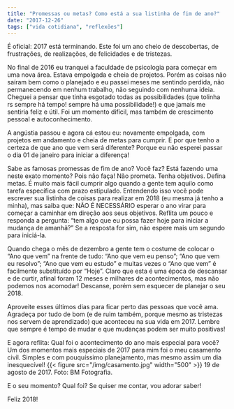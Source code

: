 ```yaml
---
title: "Promessas ou metas? Como está a sua listinha de fim de ano?"
date: "2017-12-26"
tags: ["vida cotidiana", "reflexões"]
---
```


É oficial: 2017 está terminando. Este foi um ano cheio de descobertas, de frustrações, de realizações, de felicidades e de tristezas.

No final de 2016 eu tranquei a faculdade de psicologia para começar em uma nova área.  Estava empolgada e cheia de projetos. Porém as coisas não saíram bem como o planejado e eu passei meses me sentindo perdida, não permanecendo em nenhum trabalho, não seguindo com nenhuma ideia. Cheguei a pensar que tinha esgotado todas as possibilidades (que tolinha rs sempre há tempo! sempre há uma possibilidade!) e que jamais me sentiria feliz e útil. Foi um momento difícil, mas também de crescimento pessoal e autoconhecimento.

A angústia passou e agora cá estou eu: novamente empolgada, com projetos em andamento e cheia de metas para cumprir.
E por que tenho a certeza de que ano que vem será diferente? Porque eu não esperei passar o dia 01 de janeiro para iniciar a diferença!

Sabe as famosas promessas de fim de ano? Você faz? Está fazendo uma neste exato momento? Pois não faça! Não prometa. Tenha objetivos. Defina metas. É muito mais fácil cumprir algo quando a gente tem aquilo como tarefa específica com prazo estipulado.
Entendendo isso você pode escrever sua listinha de coisas para realizar em 2018 (eu mesma já tenho a minha), mas saiba que: NÃO É NECESSÁRIO esperar o ano virar para começar a caminhar em direção aos seus objetivos. Reflita um pouco e responda a pergunta: “tem algo que eu possa fazer hoje para iniciar a mudança de amanhã?” Se a resposta for sim, não espere mais um segundo para iniciá-la.

Quando chega o mês de dezembro a gente tem o costume de colocar o “Ano que vem” na frente de tudo: “Ano que vem eu penso”; “Ano que vem eu resolvo”; “Ano que vem eu estudo” e muitas vezes o “Ano que vem” é facilmente substituído por “Hoje”. Claro que esta é uma época de descansar e de curtir, afinal foram 12 meses e milhares de acontecimentos, mas não podemos nos acomodar! Descanse, porém sem esquecer de planejar o seu 2018.

Aproveite esses últimos dias para ficar perto das pessoas que você ama. Agradeça por tudo de bom (e de ruim também, porque mesmo as tristezas nos servem de aprendizado) que aconteceu na sua vida em 2017. Lembre que sempre é tempo de mudar e que mudanças podem ser muito positivas!

E agora reflita: Qual foi o acontecimento do ano mais especial para você?
Um dos momentos mais especiais de 2017 para mim foi o meu casamento civil. Simples e com pouquíssimo planejamento, mas mesmo assim um dia inesquecível!
{{< figure src="/img/casamento.jpg" width="500" >}}
19 de agosto de 2017.
Foto: BM Fotografia.

E o seu momento? Qual foi? Se quiser me contar, vou adorar saber!

Feliz 2018!
